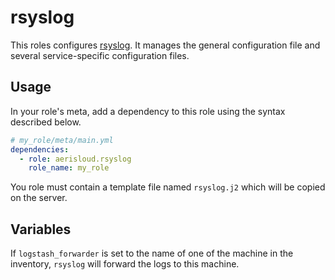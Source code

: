 rsyslog
=======

This roles configures [rsyslog](http://www.rsyslog.com/).
It manages the general configuration file and several service-specific configuration files.

Usage
-----

In your role's meta, add a dependency to this role using the syntax described below.

```yaml
# my_role/meta/main.yml
dependencies:
  - role: aerisloud.rsyslog
    role_name: my_role
```

You role must contain a template file named `rsyslog.j2` which will be copied on the server.

Variables
---------

If `logstash_forwarder` is set to the name of one of the machine in the inventory,
`rsyslog` will forward the logs to this machine.

